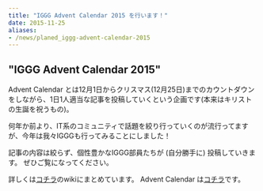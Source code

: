 ```yaml
---
title: "IGGG Advent Calendar 2015 を行います！"
date: 2015-11-25
aliases:
- /news/planed_iggg-advent-calendar-2015
---
```


## "IGGG Advent Calendar 2015"

Advent Calendar とは12月1日からクリスマス(12月25日)までのカウントダウンをしながら、1日1人適当な記事を投稿していくという企画です(本来はキリストの生誕を祝うもの)。

何年か前より、IT系のコミュニティで話題を絞り行っていくのが流行ってますが、今年は我々IGGGも行ってみることにしました！

記事の内容は絞らず、個性豊かなIGGG部員たちが (自分勝手に) 投稿していきます。
ぜひご覧になってください。

詳しくは[コチラ](//www.iggg.org/wiki/?IGGG%20Advent%20Calendar%202015)のwikiにまとめています。
Advent Calendar は[コチラ](http://www.adventar.org/calendars/1137)です。
